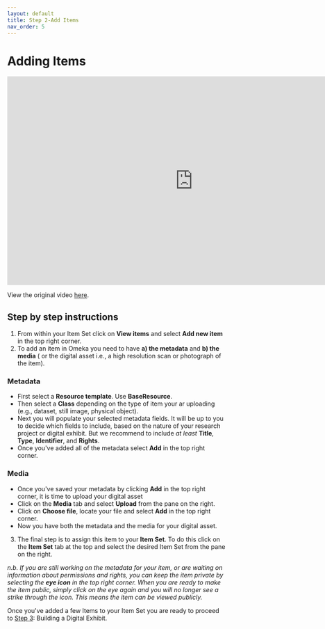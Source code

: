 ```yaml
---
layout: default
title: Step 2-Add Items
nav_order: 5
---
```

# Adding Items
<iframe height="480" width="853" allowfullscreen frameborder=0 src="https://echo360.ca/media/9355cce4-fb53-4093-9260-1a736b45a788/public?autoplay=false&automute=false"></iframe>

View the original video [here](https://echo360.ca/media/9355cce4-fb53-4093-9260-1a736b45a788/public).


## Step by step instructions

1. From within your Item Set click on **View items** and select **Add new item** in the top right corner.
2. To add an item in Omeka you need to have **a) the metadata** and **b) the media** ( or the digital asset i.e., a high resolution scan or photograph of the item).
### Metadata
- First select a **Resource template**. Use **BaseResource**.
- Then select a **Class** depending on the type of item your ar uploading (e.g., dataset, still image, physical object).
- Next you will populate your selected metadata fields. It will be up to you to decide which fields to include, based on the nature of your research project or digital exhibit. But we recommend to include *at least* **Title**, **Type**, **Identifier**, and **Rights**.
- Once you've added all of the metadata select **Add** in the top right corner.
### Media
- Once you've saved your metadata by clicking **Add** in the top right corner, it is time to upload your digital asset
- Click on the **Media** tab and select **Upload** from the pane on the right.
- Click on **Choose file**, locate your file and select **Add** in the top right corner. 
- Now you have both the metadata and the media for your digital asset.

3. The final step is to assign this item to your **Item Set**. To do this click on the **Item Set** tab at the top and select the desired Item Set from the pane on the right.

*n.b. If you are still working on the metadata for your item, or are waiting on information about permissions and rights, you can keep the item private by selecting the **eye icon** in the top right corner. When you are ready to make the item public, simply click on the eye again and you will no longer see a strike through the icon. This means the item can be viewed publicly.*

Once you've added a few Items to your Item Set you are ready to proceed to [Step 3](step3): Building a Digital Exhibit.
